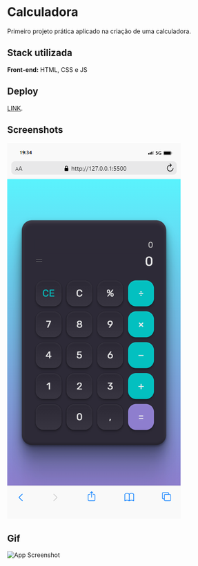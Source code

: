# Calculadora

Primeiro projeto prática aplicado na criação de uma calculadora.


## Stack utilizada

**Front-end:** HTML, CSS e JS


## Deploy

[LINK](https://felipepleao.github.io/practical-PersonalProjects/01-calculadora/).

## Screenshots

![App Screenshot](preview.png)

## Gif
![App Screenshot](preview2.gif)